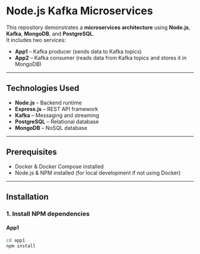 # Node.js Kafka Microservices

This repository demonstrates a **microservices architecture** using **Node.js**, **Kafka**, **MongoDB**, and **PostgreSQL**.  
It includes two services:  

- **App1** – Kafka producer (sends data to Kafka topics)  
- **App2** – Kafka consumer (reads data from Kafka topics and stores it in MongoDB)  

---

## Technologies Used

- **Node.js** – Backend runtime  
- **Express.js** – REST API framework  
- **Kafka** – Messaging and streaming  
- **PostgreSQL** – Relational database  
- **MongoDB** – NoSQL database  

---

## Prerequisites

- Docker & Docker Compose installed  
- Node.js & NPM installed (for local development if not using Docker)  

---

## Installation

### 1. Install NPM dependencies

#### App1
```bash
cd app1
npm install
